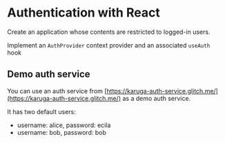 # Authentication with React

Create an application whose contents are restricted to logged-in users.

Implement an `AuthProvider` context provider and an associated `useAuth` hook

## Demo auth service

You can use an auth service from [https://karuga-auth-service.glitch.me/](https://karuga-auth-service.glitch.me/) as a demo auth service.

It has two default users:

- username: alice, password: ecila
- username: bob, password: bob
